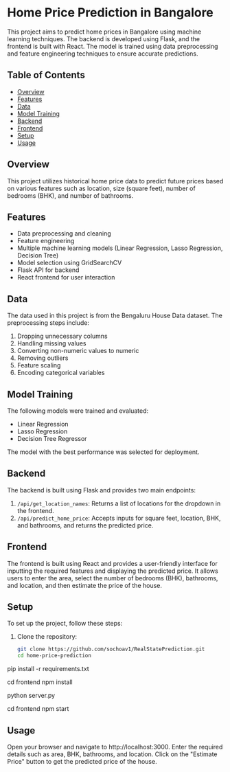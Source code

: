 # Home Price Prediction in Bangalore

This project aims to predict home prices in Bangalore using machine learning techniques. The backend is developed using Flask, and the frontend is built with React. The model is trained using data preprocessing and feature engineering techniques to ensure accurate predictions.

## Table of Contents

- [Overview](#overview)
- [Features](#features)
- [Data](#data)
- [Model Training](#model-training)
- [Backend](#backend)
- [Frontend](#frontend)
- [Setup](#setup)
- [Usage](#usage)

## Overview

This project utilizes historical home price data to predict future prices based on various features such as location, size (square feet), number of bedrooms (BHK), and number of bathrooms.

## Features

- Data preprocessing and cleaning
- Feature engineering
- Multiple machine learning models (Linear Regression, Lasso Regression, Decision Tree)
- Model selection using GridSearchCV
- Flask API for backend
- React frontend for user interaction

## Data

The data used in this project is from the Bengaluru House Data dataset. The preprocessing steps include:

1. Dropping unnecessary columns
2. Handling missing values
3. Converting non-numeric values to numeric
4. Removing outliers
5. Feature scaling
6. Encoding categorical variables

## Model Training

The following models were trained and evaluated:

- Linear Regression
- Lasso Regression
- Decision Tree Regressor

The model with the best performance was selected for deployment.

## Backend

The backend is built using Flask and provides two main endpoints:

1. `/api/get_location_names`: Returns a list of locations for the dropdown in the frontend.
2. `/api/predict_home_price`: Accepts inputs for square feet, location, BHK, and bathrooms, and returns the predicted price.

## Frontend

The frontend is built using React and provides a user-friendly interface for inputting the required features and displaying the predicted price. It allows users to enter the area, select the number of bedrooms (BHK), bathrooms, and location, and then estimate the price of the house.

## Setup

To set up the project, follow these steps:

1. Clone the repository:
   ```bash
   git clone https://github.com/sochoav1/RealStatePrediction.git
   cd home-price-prediction

pip install -r requirements.txt

cd frontend
npm install

python server.py

cd frontend
npm start

## Usage
Open your browser and navigate to http://localhost:3000.
Enter the required details such as area, BHK, bathrooms, and location.
Click on the "Estimate Price" button to get the predicted price of the house.
